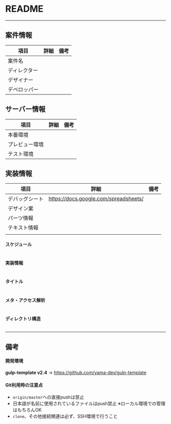 # README

---

## __案件情報__
| 項目         | 詳細 | 備考 | 
| ---          | ---  | ---  | 
| 案件名       |      |      | 
| ディレクター |      |      | 
| デザイナー   |      |      | 
| デベロッパー |      |      | 

## __サーバー情報__
| 項目           | 詳細 | 備考 | 
| ---            | ---  | ---  | 
| 本番環境       |      |      | 
| プレビュー環境 |      |      | 
| テスト環境     |      |      | 

## __実装情報__
| 項目           | 詳細                                  | 備考 | 
| ---            | ---                                   | ---  | 
| デバッグシート | https://docs.google.com/spreadsheets/ |      | 
| デザイン案     |                                       |      | 
| パーツ情報     |                                       |      | 
| テキスト情報   |                                       |      | 
|                |                                       |      | 

#### スケジュール
``` text
```

#### 実装情報
``` text
```

#### タイトル
``` html
```

#### メタ・アクセス解析  
``` html
```

#### ディレクトリ構造
``` text
```

---

## __備考__

#### 開発環境
__gulp-template v2.4__
 → https://github.com/yama-dev/gulp-template

#### Git利用時の注意点
- `origin/master`への直接pushは禁止
- 日本語が名前に使用されているファイルはpush禁止 ※ローカル環境での管理はもちろんOK
- `clone`、その他接続関連は必ず、SSH環境で行うこと
